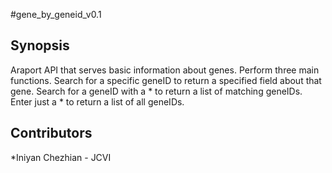 #gene_by_geneid_v0.1

## Synopsis

Araport API that serves basic information about genes.
Perform three main functions. Search for a specific geneID to return a specified field about that gene. Search for a geneID with a * to return a list of matching geneIDs. Enter just a * to return a list of all geneIDs.

## Contributors

*Iniyan Chezhian - JCVI
